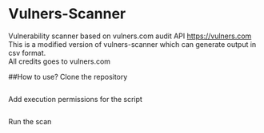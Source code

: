 # Vulners-Scanner

Vulnerability scanner based on vulners.com audit API https://vulners.com  
This is a modified version of vulners-scanner which can generate output in csv format.  
All credits goes to vulners.com  

##How to use?
Clone the repository  
```$ git clone https://github.com/le0li9ht/Vulners-Scanner
```
Add execution permissions for the script  
```$ chmod +x vulners-scanner.py
```
Run the scan  
```   $ ./vulners-scanner.py >scan.csv
```

